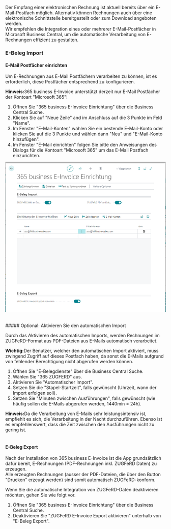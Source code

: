 
Der Empfang einer elektronischen Rechnung ist aktuell bereits über ein E-Mail-Postfach möglich. Alternativ können Rechnungen auch über eine elektronische Schnittstelle bereitgestellt oder zum Download angeboten werden.
<br/>
Wir empfehlen die Integration eines oder mehrerer E-Mail-Postfächer in Microsoft Business Central, um die automatische Verarbeitung von E-Rechnungen effizient zu gestalten.

### E-Beleg Import

#### E-Mail Postfächer einrichten

Um E-Rechnungen aus E-Mail Postfächern verarbeiten zu können, ist es erforderlich, diese Postfächer entsprechend zu konfigurieren.

<div class="alert alert-info">
    <i class="fa-solid fa-lightbulb"></i> <strong>Hinweis:</strong>365 business E-Invoice unterstützt derzeit nur E-Mail Postfächer der Kontoart "Microsoft 365"! 
</div>

1. Öffnen Sie "365 business E-Invoice Einrichtung" über die Business Central Suche.
2. Klicken Sie auf "Neue Zeile" and im Anschluss auf die 3 Punkte im Feld "Name".
3. Im Fenster "E-Mail-Konten" wählen Sie ein bestende E-Mail-Konto oder klicken Sie auf die 3 Punkte und wählen dann "Neu" und "E-Mail-Konto hinzufügen".
4. Im Fenster "E-Mail einrichten" folgen Sie bitte den Anweisungen des Dialogs für die Kontoart "Microsoft 365" um das E-Mail Postfach einzurichten.

![365 business E-Invoice Mailbox](/assets/images/365-business-e-invoice/setup.png)  

<br/>
##### Optional: Aktivieren Sie den automatischen Import

Durch das Aktivieren des automatischen Imports, werden Rechnungen im ZUGFeRD-Format aus PDF-Dateien aus E-Mails automatisch verarbeitet.

<div class="alert alert-notice">
    <i class="fa-solid fa-notes"></i> <strong>Wichtig:</strong>Der Benutzer, welcher den automatischen Import aktiviert, muss zwingend Zugriff auf dieses Postfach haben, da sonst die E-Mails aufgrund von fehlender Berechtigung nicht abgerufen werden können.
</div>

1. Öffnen Sie "E-Belegdienste" über die Business Central Suche. 
2. Wählen Sie "365 ZUGFERD" aus.
3. Aktivieren Sie "Automatischer Import".
4. Setzen Sie die "Stapel-Startzeit", falls gewünscht (Uhrzeit, wann der Import erfolgen soll).
5. Setzen Sie "Minuten zwischen Ausführungen", falls gewünscht (wie häufig sollen die E-Mails abgerufen werden, 1440min = 24h).

<div class="alert alert-info">
    <i class="fa-solid fa-lightbulb"></i> <strong>Hinweis:</strong>Da die Verarbeitung von E-Mails sehr leistungsintensiv ist, empfiehlt es sich, die Verarbeitung in der Nacht durchzuführen. Ebenso ist es empfehlenswert, dass die Zeit zwischen den Ausführungen nicht zu gering ist.
</div>

<br/>

#### E-Beleg Export

Nach der Installation von 365 business E-Invoice ist die App grundsätzlich dafür bereit, E-Rechnungen (PDF-Rechnungen inkl. ZUGFeRD Daten) zu erzeugen.<br/>
Alle erzeugten Rechnungen (ausser der PDF-Dateien, die über den Button "Drucken" erzeugt werden) sind somit automatisch ZUGFeRD-konform.

Wenn Sie die automatische Integration von ZUGFeRD-Daten deaktivieren möchten, gehen Sie wie folgt vor.

1. Öffnen Sie "365 business E-Invoice Einrichtung" über die Business Central Suche.
2. Deaktivieren Sie "ZUGFeRD E-Invoice Export aktivieren" unterhalb von "E-Beleg Export".
